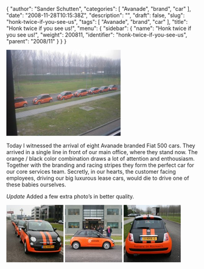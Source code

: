 {
  "author": "Sander Schutten",
  "categories": [
    "Avanade",
    "brand",
    "car"
  ],
  "date": "2008-11-28T10:15:38Z",
  "description": "",
  "draft": false,
  "slug": "honk-twice-if-you-see-us",
  "tags": [
    "Avanade",
    "brand",
    "car"
  ],
  "title": "Honk twice if you see us!",
  "menu": {
    "sidebar": {
      "name": "Honk twice if you see us!",
      "weight": 200811,
      "identifier": "honk-twice-if-you-see-us",
      "parent": "2008/11"
    }
  }
}


![](images/image_003-300x225.jpg "Avanade branded cars")

Today I witnessed the arrival of eight Avanade branded Fiat 500 cars. They arrived in a single line in front of our main office, where they stand now. The orange / black color combination draws a lot of attention and enthousiasm. Together with the branding and racing stripes they form the perfect car for our core services team. Secretly, in our hearts, the customer facing employees, driving our big luxurous lease cars, would die to drive one of these babies ourselves.

 

 

 

*Update* Added a few extra photo’s in better quality.

[![](images/fiat002-150x150.jpg "fiat002")](images/fiat002.jpg) [![](images/fiat003-150x150.jpg "fiat003")](images/fiat003.jpg) [![](images/fiat004-150x150.jpg "fiat004")](images/fiat004.jpg)

